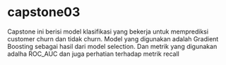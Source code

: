 # capstone03
Capstone ini berisi model klasifikasi yang bekerja untuk memprediksi customer churn dan tidak churn. Model yang digunakan adalah Gradient Boosting sebagai hasil dari model selection. Dan metrik yang digunakan adalha ROC_AUC dan juga perhatian terhadap metrik recall
